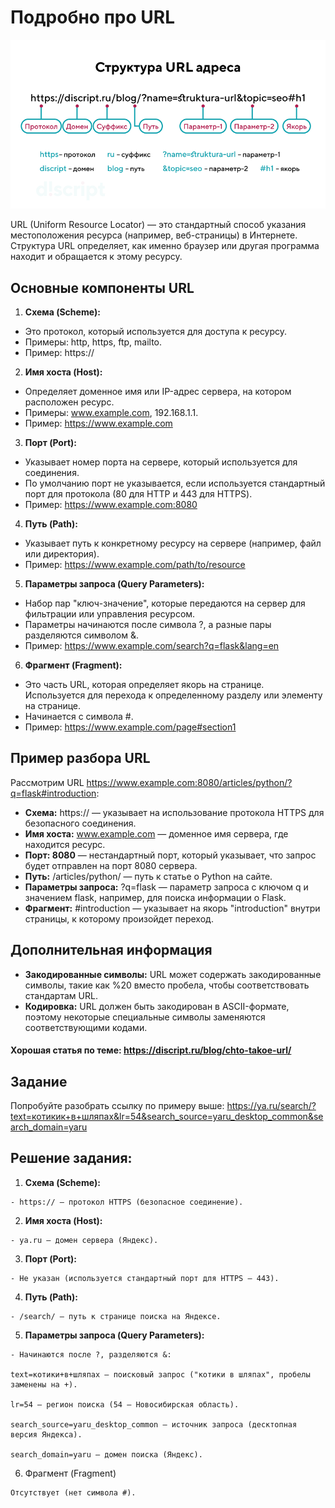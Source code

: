 # Подробно про URL
<img src="/FLASK_module_8/image/8.1.1.png" alt="Структура URL адреса">

URL (Uniform Resource Locator) — это стандартный способ указания местоположения ресурса (например, веб-страницы) в Интернете. Структура URL определяет, как именно браузер или другая программа находит и обращается к этому ресурсу.

## Основные компоненты URL
1. **Схема (Scheme):**

- Это протокол, который используется для доступа к ресурсу.
- Примеры: http, https, ftp, mailto.
- Пример: https://
2. **Имя хоста (Host):**

- Определяет доменное имя или IP-адрес сервера, на котором расположен ресурс.
- Примеры: www.example.com, 192.168.1.1.
- Пример: https://www.example.com
3. **Порт (Port):**

- Указывает номер порта на сервере, который используется для соединения.
- По умолчанию порт не указывается, если используется стандартный порт для протокола (80 для HTTP и 443 для HTTPS).
- Пример: https://www.example.com:8080
4. **Путь (Path):**

- Указывает путь к конкретному ресурсу на сервере (например, файл или директория).
- Пример: https://www.example.com/path/to/resource
5. **Параметры запроса (Query Parameters):**

- Набор пар "ключ-значение", которые передаются на сервер для фильтрации или управления ресурсом.
- Параметры начинаются после символа ?, а разные пары разделяются символом &.
- Пример: https://www.example.com/search?q=flask&lang=en
6. **Фрагмент (Fragment):**

- Это часть URL, которая определяет якорь на странице. Используется для перехода к определенному разделу или элементу на странице.
- Начинается с символа #.
- Пример: https://www.example.com/page#section1

## Пример разбора URL
Рассмотрим URL https://www.example.com:8080/articles/python/?q=flask#introduction:

- **Схема:** https:// — указывает на использование протокола HTTPS для безопасного соединения.
- **Имя хоста:** www.example.com — доменное имя сервера, где находится ресурс.
- **Порт: 8080** — нестандартный порт, который указывает, что запрос будет отправлен на порт 8080 сервера.
- **Путь:** /articles/python/ — путь к статье о Python на сайте.
- **Параметры запроса:** ?q=flask — параметр запроса с ключом q и значением flask, например, для поиска информации о Flask.
- **Фрагмент:** #introduction — указывает на якорь "introduction" внутри страницы, к которому произойдет переход.
## Дополнительная информация
- **Закодированные символы:** URL может содержать закодированные символы, такие как %20 вместо пробела, чтобы соответствовать стандартам URL.
- **Кодировка:** URL должен быть закодирован в ASCII-формате, поэтому некоторые специальные символы заменяются соответствующими кодами.

#### Хорошая статья по теме: https://discript.ru/blog/chto-takoe-url/

## Задание
Попробуйте разобрать ссылку по примеру выше: https://ya.ru/search/?text=котикик+в+шляпах&lr=54&search_source=yaru_desktop_common&search_domain=yaru

## Решение задания:

1. **Схема (Scheme):**
```
- https:// – протокол HTTPS (безопасное соединение).
```
2. **Имя хоста (Host):**
```
- ya.ru – домен сервера (Яндекс).
```
3. **Порт (Port):**
```
- Не указан (используется стандартный порт для HTTPS – 443).
```
4. **Путь (Path):**
```
- /search/ – путь к странице поиска на Яндексе.
```
5. **Параметры запроса (Query Parameters):**
```
- Начинаются после ?, разделяются &:

text=котики+в+шляпах – поисковый запрос ("котики в шляпах", пробелы заменены на +).

lr=54 – регион поиска (54 – Новосибирская область).

search_source=yaru_desktop_common – источник запроса (десктопная версия Яндекса).

search_domain=yaru – домен поиска (Яндекс).
```
6. Фрагмент (Fragment)
```
Отсутствует (нет символа #).
```